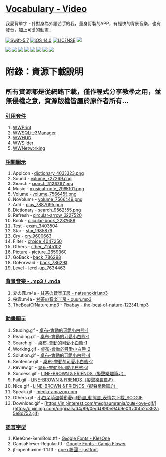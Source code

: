 # [Vocabulary - Video](https://youtu.be/4kDiReZRm5c)
我愛背單字 - 針對身為外語苦手的我，量身訂製的APP，有輕快的背景音樂，也有發音，加上可愛的動畫…

[![Swift-5.7](https://img.shields.io/badge/Swift-5.7-orange.svg?style=flat)](https://developer.apple.com/swift/) [![iOS 14.0](https://img.shields.io/badge/iOS-14.0-pink.svg?style=flat)](https://developer.apple.com/swift/) [![LICENSE](https://img.shields.io/badge/LICENSE-MIT-yellow.svg?style=flat)](https://developer.apple.com/swift/) ![](https://img.shields.io/github/v/tag/William-Weng/Vocabulary)

![](./@Image/Example_1.png) ![](./@Image/Example_2.png) ![](./@Image/Example_3.png)
![](./@Image/Example_4.png) ![](./@Image/Example_5.png) ![](./@Image/Example_6.png)
![](./@Image/Example_7.png)
![](./@Image/Example_0.png)

# 附錄：資源下載說明
## 所有資源都是從網路下載，僅作程式分享教學之用，並無侵權之意，資源版權皆屬於原作者所有…

### [引用套件](https://github.com/William-Weng/SwiftPackageManager)
1. [WWPrint](https://github.com/William-Weng/WWPrint)
1. [WWSQLite3Manager](https://github.com/William-Weng/WWSQLite3Manager.git)
1. [WWHUD](https://github.com/William-Weng/WWHUD.git)
1. [WWSlider](https://github.com/William-Weng/WWSlider.git)
1. [WWNetworking](https://github.com/William-Weng/WWNetworking.git)

### [相關圖示](https://www.flaticon.com)
1. AppIcon - [dictionary_4033323.png](https://www.flaticon.com/free-icon/knowledge_2997319)
1. Sound - [volume_727269.png](https://www.flaticon.com/free-icon/volume_727269)
1. Search - [search_3128287.png](https://www.flaticon.com/free-icon/search_3128287)
1. Music - [musical-note_2995101.png](https://www.flaticon.com/free-icon/musical-note_2995101)
1. Volume - [volume_7566455.png](https://www.flaticon.com/free-icon/volume_7566455)
1. NoVolume - [volume_7566449.png](https://www.flaticon.com/free-icon/volume_7566449)
1. Add - [plus_7887095.png](https://www.flaticon.com/free-icon/plus_7887095)
1. Dictionary - [search_9562555.png](https://www.flaticon.com/free-icon/search_9562555)
1. Refresh - [circular-arrow_3227520](https://www.flaticon.com/free-icon/circular-arrow_3227520)
1. Book - [circular-book_2232688](https://www.flaticon.com/free-icon/book_2232688)
1. Test - [exam_3403504](https://www.flaticon.com/free-icon/exam_3403504)
1. Star - [star_1985879](https://www.flaticon.com/free-icon/star_1985879)
1. Cry - [cry_9600663](https://www.flaticon.com/free-icon/cry_9600663)
1. Filter - [choice_4047250](https://www.flaticon.com/free-icon/choice_4047250)
1. Others - [other_7245102](https://www.flaticon.com/free-icon/other_7245102)
1. Picture - [picture_2659360](https://www.flaticon.com/free-icon/picture_2659360)
1. GoBack - [back_786298](https://www.flaticon.com/free-icon/back_786298)
1. GoForward - [back_786298](https://www.flaticon.com/free-icon/back_786298)
1. Level - [level-up_7634463](https://www.flaticon.com/free-icon/level-up_7634463)

### [背景音樂 - .mp3 / .m4a](http://amachamusic.chagasi.com/)
1. 夏の霧.m4a - [甘茶の音楽工房 - natsunokiri.mp3](http://amachamusic.chagasi.com/music_natsunokiri.html)
1. 桜雲.m4a - [甘茶の音楽工房 - ouun.mp3](http://amachamusic.chagasi.com/music_ouun.html)
1. TheBeatOfNature.mp3 - [Pixabay - the-beat-of-nature-122841.mp3](https://pixabay.com/music/solo-guitar-the-beat-of-nature-122841/)

### [動畫圖示](https://imgur.com/)
1. Studing.gif - [桌布-會動的可愛小白熊-1](https://imgur.com/CsxYiU3)
1. Reading.gif - [桌布-會動的可愛小白熊-1](https://imgur.com/bM0UnMb)
1. Search.gif - [桌布-會動的可愛小白熊-1](https://imgur.com/1y04NEk)
1. Working.gif - [桌布-會動的可愛小白熊-2](https://imgur.com/uXEipP5)
1. Solution.gif - [桌布-會動的可愛小白熊-4](https://imgur.com/9KkmcGe)
1. Sentence.gif - [桌布-會動的可愛小白熊-2](https://imgur.com/BzWWaem)
1. Review.gif - [桌布-會動的可愛小白熊-3](https://imgur.com/yh92O1W)
1. Success.gif - [LINE-BROWN & FRIENDS（擬聲樂趣篇♪）](https://www.ilikesticker.com/LineStickerAnimation/S0005943-BROWN-FRIENDS（擬聲樂趣篇♪）/zh-Hant)
1. Fail.gif - [LINE-BROWN & FRIENDS（擬聲樂趣篇♪）](https://www.ilikesticker.com/LineStickerAnimation/S0005943-BROWN-FRIENDS（擬聲樂趣篇♪）/zh-Hant)
1. Nice.gif - [LINE-BROWN & FRIENDS（擬聲樂趣篇♪）](https://www.ilikesticker.com/LineStickerAnimation/S0005943-BROWN-FRIENDS（擬聲樂趣篇♪）/zh-Hant)
1. Speak.gif - [media-amazon.com](https://m.media-amazon.com/images/G/01/digital/music/player/web/EQ_accent.gif)
1. Others.gif - [小白呆萌溫馨動漫gif動圖_動態圖_表情包下載_SOOGIF](http://img.soogif.com/xUsqykJ9IjXSgbL1v4yxlFDlTlhApFVw.gif)
1. Download.gif - [https://in.pinterest.com/meghaumrania/cute-love-gif/](https://i.pinimg.com/originals/d4/89/0e/d4890e94b9e0ff70bf52c392a5e8d752.gif)

### [語言字型](https://medium.com/彼得潘的-swift-ios-app-開發問題解答集/為-ios-app-加入客製字型-custom-font-d2b28b0269e0)
1. KleeOne-SemiBold.ttf - [Google Fonts - KleeOne](https://fonts.google.com/specimen/Klee+One)
1. GamjaFlower-Regular.ttf - [Google Fonts - Gamja Flower](https://fonts.google.com/specimen/Gamja+Flower?query=Gamja+Flower)
1. jf-openhuninn-1.1.ttf - [open 粉圓 - justfont](https://justfont.com/huninn/)

